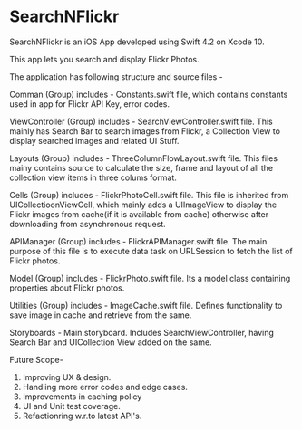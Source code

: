 # SearchNFlickr

SearchNFlickr is an iOS App developed using Swift 4.2 on Xcode 10. 

This app lets you search and display Flickr Photos.

The application has following structure and source files -

Comman (Group) includes -
    Constants.swift file, which contains constants used in app for Flickr API Key, error codes.
    
ViewController (Group) includes -
    SearchViewController.swift file. This mainly has Search Bar to search images from Flickr, a Collection View to display searched images and related UI Stuff.
    
Layouts (Group) includes - 
    ThreeColumnFlowLayout.swift file. This files mainy contains source to calculate the size, frame and layout of all the collection view items in three colums format.
    
Cells (Group) includes - 
    FlickrPhotoCell.swift file. This file is inherited from UICollectioonViewCell, which mainly adds a UIImageView to display the Flickr images from cache(if it is available from cache) otherwise after downloading from asynchronous request.
    
APIManager (Group) includes -
    FlickrAPIManager.swift file. The main purpose of this file is to execute data task on URLSession to fetch the list of Flickr photos.
   
Model (Group) includes - 
     FlickrPhoto.swift file. Its a model class containing properties about Flickr photos.
     
Utilities (Group) includes -
     ImageCache.swift file. Defines functionality to save image in cache and retrieve from the same.
     
Storyboards -
     Main.storyboard. Includes SearchViewController, having Search Bar and UICollection View added on the same.
     
     
Future Scope-
1) Improving UX & design.
2) Handling more error codes and edge cases.
3) Improvements in caching policy
4) UI and Unit test coverage.
5) Refactionring w.r.to latest API's.

     
     
     
    
 
    
    
    
    


